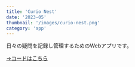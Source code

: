 ```yaml
---
title: 'Curio Nest'
date: '2023-05'
thumbnail: '/images/curio-nest.png'
category: 'app'
---
```


日々の疑問を記録し管理するためのWebアプリです。

[→コードはこちら](https://github.com/khkmgch/curio-nest)